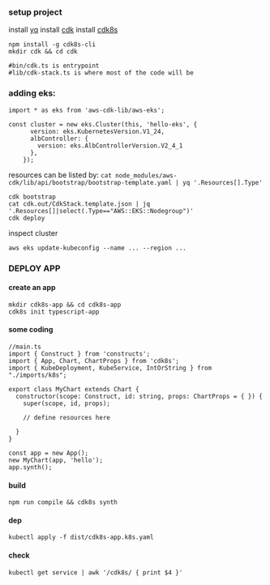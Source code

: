 ### setup project
install [yq](https://github.com/mikefarah/yq)
install [cdk](https://github.com/aws/aws-cdk)
install [cdk8s](https://github.com/cdk8s-team/cdk8s)


```
npm install -g cdk8s-cli
mkdir cdk && cd cdk

#bin/cdk.ts is entrypoint
#lib/cdk-stack.ts is where most of the code will be
```

### adding eks:
```
import * as eks from 'aws-cdk-lib/aws-eks';

const cluster = new eks.Cluster(this, 'hello-eks', {
      version: eks.KubernetesVersion.V1_24,
      albController: {
        version: eks.AlbControllerVersion.V2_4_1
      },
    });
```

resources can be listed by: `cat node_modules/aws-cdk/lib/api/bootstrap/bootstrap-template.yaml | yq '.Resources[].Type'`



```
cdk bootstrap
cat cdk.out/CdkStack.template.json | jq '.Resources[]|select(.Type=="AWS::EKS::Nodegroup")'
cdk deploy

```

inspect cluster
```
aws eks update-kubeconfig --name ... --region ...
```


### DEPLOY APP
#### create an app
```
mkdir cdk8s-app && cd cdk8s-app
cdk8s init typescript-app

```

#### some coding
```
//main.ts
import { Construct } from 'constructs';
import { App, Chart, ChartProps } from 'cdk8s';
import { KubeDeployment, KubeService, IntOrString } from "./imports/k8s";

export class MyChart extends Chart {
  constructor(scope: Construct, id: string, props: ChartProps = { }) {
    super(scope, id, props);

    // define resources here

  }
}

const app = new App();
new MyChart(app, 'hello');
app.synth();
```


#### build
```
npm run compile && cdk8s synth
```

#### dep
`kubectl apply -f dist/cdk8s-app.k8s.yaml`


#### check
`kubectl get service | awk '/cdk8s/ { print $4 }'`